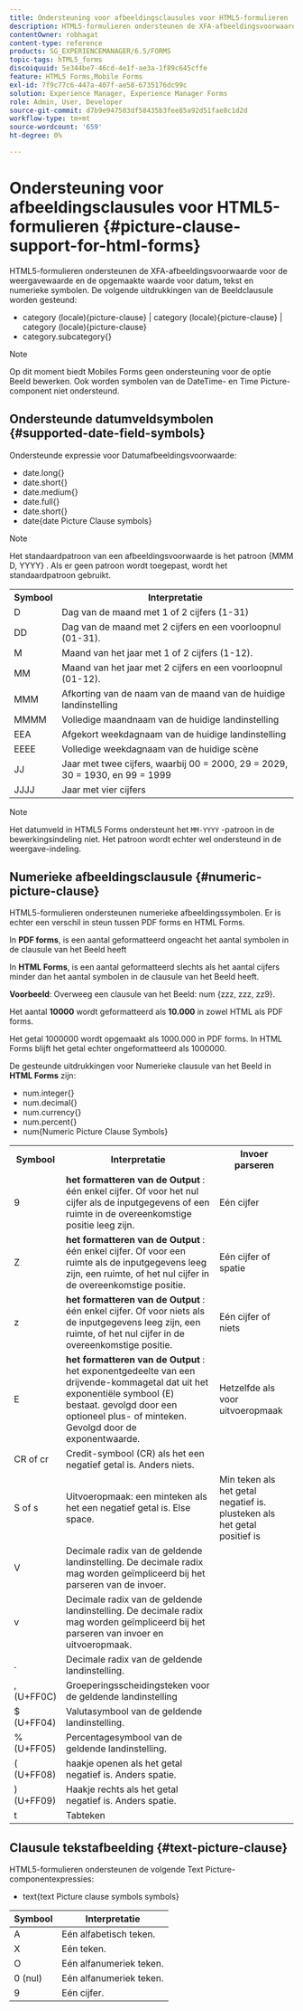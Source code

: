 ```yaml
---
title: Ondersteuning voor afbeeldingsclausules voor HTML5-formulieren
description: HTML5-formulieren ondersteunen de XFA-afbeeldingsvoorwaarde voor de weergavewaarde en de opgemaakte waarde voor datum, tekst en numerieke symbolen.
contentOwner: robhagat
content-type: reference
products: SG_EXPERIENCEMANAGER/6.5/FORMS
topic-tags: hTML5_forms
discoiquuid: 5e344be7-46cd-4e1f-ae3a-1f89c645cffe
feature: HTML5 Forms,Mobile Forms
exl-id: 7f9c77c6-447a-407f-ae58-6735176dc99c
solution: Experience Manager, Experience Manager Forms
role: Admin, User, Developer
source-git-commit: d7b9e947503df58435b3fee85a92d51fae8c1d2d
workflow-type: tm+mt
source-wordcount: '659'
ht-degree: 0%

---
```


# Ondersteuning voor afbeeldingsclausules voor HTML5-formulieren {#picture-clause-support-for-html-forms}

HTML5-formulieren ondersteunen de XFA-afbeeldingsvoorwaarde voor de weergavewaarde en de opgemaakte waarde voor datum, tekst en numerieke symbolen. De volgende uitdrukkingen van de Beeldclausule worden gesteund:

* category (locale){picture-clause} | category (locale){picture-clause} | category (locale){picture-clause}
* category.subcategory{}

>[!NOTE]
>
>Op dit moment biedt Mobiles Forms geen ondersteuning voor de optie Beeld bewerken. Ook worden symbolen van de DateTime- en Time Picture-component niet ondersteund.

## Ondersteunde datumveldsymbolen {#supported-date-field-symbols}

Ondersteunde expressie voor Datumafbeeldingsvoorwaarde:

* date.long{}
* date.short{}
* date.medium{}
* date.full{}
* date.short{}
* date{date Picture Clause symbols}

>[!NOTE]
>
>Het standaardpatroon van een afbeeldingsvoorwaarde is het patroon {MMM D, YYYY} . Als er geen patroon wordt toegepast, wordt het standaardpatroon gebruikt.

<table>
 <tbody>
  <tr>
   <th><strong>Symbool</strong></th>
   <th>Interpretatie</th>
  </tr>
  <tr>
   <td>D</td>
   <td>Dag van de maand met 1 of 2 cijfers (1-31)</td>
  </tr>
  <tr>
   <td>DD</td>
   <td>Dag van de maand met 2 cijfers en een voorloopnul (01-31).<br /> </td>
  </tr>
  <tr>
   <td>M</td>
   <td>Maand van het jaar met 1 of 2 cijfers (1-12).<br /> </td>
  </tr>
  <tr>
   <td>MM</td>
   <td>Maand van het jaar met 2 cijfers en een voorloopnul (01-12).<br /> </td>
  </tr>
  <tr>
   <td>MMM</td>
   <td>Afkorting van de naam van de maand van de huidige landinstelling <br /> </td>
  </tr>
  <tr>
   <td>MMMM</td>
   <td>Volledige maandnaam van de huidige landinstelling <br /> </td>
  </tr>
  <tr>
   <td>EEA</td>
   <td>Afgekort weekdagnaam van de huidige landinstelling <br /> </td>
  </tr>
  <tr>
   <td>EEEE</td>
   <td>Volledige weekdagnaam van de huidige scène <br /> </td>
  </tr>
  <tr>
   <td>JJ</td>
   <td>Jaar met twee cijfers, waarbij 00 = 2000, 29 = 2029, 30 = 1930, en 99 = 1999 <br /> </td>
  </tr>
  <tr>
   <td>JJJJ</td>
   <td>Jaar met vier cijfers <br /> </td>
  </tr>
 </tbody>
</table>

>[!NOTE]
>
> Het datumveld in HTML5 Forms ondersteunt het `MM-YYYY` -patroon in de bewerkingsindeling niet. Het patroon wordt echter wel ondersteund in de weergave-indeling.

## Numerieke afbeeldingsclausule {#numeric-picture-clause}

HTML5-formulieren ondersteunen numerieke afbeeldingssymbolen. Er is echter een verschil in steun tussen PDF forms en HTML Forms.

In **PDF forms**, is een aantal geformatteerd ongeacht het aantal symbolen in de clausule van het Beeld heeft

In **HTML Forms**, is een aantal geformatteerd slechts als het aantal cijfers minder dan het aantal symbolen in de clausule van het Beeld heeft.

**Voorbeeld**: Overweeg een clausule van het Beeld: num {zzz, zzz, zz9}.

Het aantal **10000** wordt geformatteerd als **10.000** in zowel HTML als PDF forms.

Het getal 1000000 wordt opgemaakt als 1000.000 in PDF forms. In HTML Forms blijft het getal echter ongeformatteerd als 1000000.

De gesteunde uitdrukkingen voor Numerieke clausule van het Beeld in **HTML Forms** zijn:

* num.integer{}
* num.decimal{}
* num.currency{}
* num.percent{}
* num{Numeric Picture Clause Symbols}

<table>
 <tbody>
  <tr>
   <th><strong>Symbool</strong></th>
   <th><strong>Interpretatie</strong></th>
   <th>Invoer parseren</th>
  </tr>
  <tr>
   <td>9</td>
   <td><strong> het formatteren van de Output </strong>: één enkel cijfer. Of voor het nul cijfer als de inputgegevens of een ruimte in de overeenkomstige positie leeg zijn.<br /> </td>
   <td>Eén cijfer</td>
  </tr>
  <tr>
   <td>Z</td>
   <td><strong> het formatteren van de Output </strong>: één enkel cijfer. Of voor een ruimte als de inputgegevens leeg zijn, een ruimte, of het nul cijfer in de overeenkomstige positie.<br /> </td>
   <td>Eén cijfer of spatie</td>
  </tr>
  <tr>
   <td>z</td>
   <td><strong> het formatteren van de Output </strong>: één enkel cijfer. Of voor niets als de inputgegevens leeg zijn, een ruimte, of het nul cijfer in de overeenkomstige positie.<br /> </td>
   <td>Eén cijfer of niets</td>
  </tr>
  <tr>
   <td>E</td>
   <td><strong> het formatteren van de Output </strong>: het exponentgedeelte van een drijvende-kommagetal dat uit het exponentiële symbool (E) bestaat. gevolgd door een optioneel plus- of minteken. Gevolgd door de exponentwaarde.<br /> </td>
   <td>Hetzelfde als voor uitvoeropmaak</td>
  </tr>
  <tr>
   <td>CR of cr <br /> </td>
   <td>Credit-symbool (CR) als het een negatief getal is. Anders niets.</td>
   <td><br type="_moz" /> </td>
  </tr>
  <tr>
   <td>S of s<br /> </td>
   <td>Uitvoeropmaak: een minteken als het een negatief getal is. Else space.<br /> </td>
   <td>Min teken als het getal negatief is. plusteken als het getal positief is</td>
  </tr>
  <tr>
   <td>V</td>
   <td>Decimale radix van de geldende landinstelling. De decimale radix mag worden geïmpliceerd bij het parseren van de invoer.</td>
   <td><br type="_moz" /> </td>
  </tr>
  <tr>
   <td>v</td>
   <td>Decimale radix van de geldende landinstelling. De decimale radix mag worden geïmpliceerd bij het parseren van invoer en uitvoeropmaak.</td>
   <td><br type="_moz" /> </td>
  </tr>
  <tr>
   <td>.</td>
   <td>Decimale radix van de geldende landinstelling.</td>
   <td><br type="_moz" /> </td>
  </tr>
  <tr>
   <td>, (U+FF0C)</td>
   <td>Groeperingsscheidingsteken voor de geldende landinstelling</td>
   <td><br type="_moz" /> </td>
  </tr>
  <tr>
   <td>$ (U+FF04)</td>
   <td>Valutasymbool van de geldende landinstelling.</td>
   <td><br type="_moz" /> </td>
  </tr>
  <tr>
   <td>% (U+FF05)</td>
   <td>Percentagesymbool van de geldende landinstelling.</td>
   <td><br type="_moz" /> </td>
  </tr>
  <tr>
   <td>( (U+FF08)</td>
   <td>haakje openen als het getal negatief is. Anders spatie.</td>
   <td><br type="_moz" /> </td>
  </tr>
  <tr>
   <td>) (U+FF09)</td>
   <td>Haakje rechts als het getal negatief is. Anders spatie.</td>
   <td><br type="_moz" /> </td>
  </tr>
  <tr>
   <td>t</td>
   <td>Tabteken</td>
   <td><br type="_moz" /> </td>
  </tr>
 </tbody>
</table>

## Clausule tekstafbeelding {#text-picture-clause}

HTML5-formulieren ondersteunen de volgende Text Picture-componentexpressies:

* text{text Picture clause symbols symbols}

| **Symbool** | **Interpretatie** |
|---|---|
| A | Eén alfabetisch teken. |
| X | Eén teken. |
| O | Eén alfanumeriek teken. |
| 0 (nul) | Eén alfanumeriek teken. |
| 9 | Eén cijfer. |

